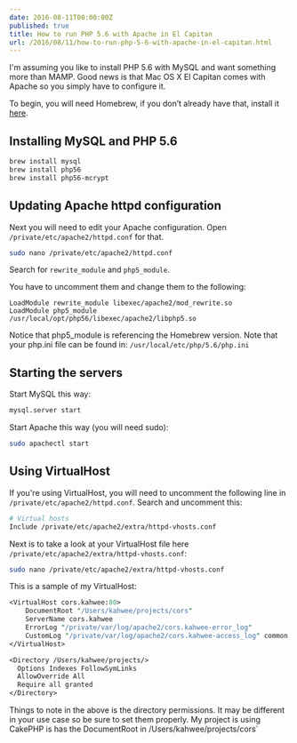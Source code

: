 ```yaml
---
date: 2016-08-11T00:00:00Z
published: true
title: How to run PHP 5.6 with Apache in El Capitan
url: /2016/08/11/how-to-run-php-5-6-with-apache-in-el-capitan.html
---
```


I'm assuming you like to install PHP 5.6 with MySQL and want something more than MAMP. Good news is that Mac OS X El Capitan comes with Apache so you simply have to configure it.

To begin, you will need Homebrew, if you don’t already have that, install it [here](http://brew.sh/).

## Installing MySQL and PHP 5.6

```sh
brew install mysql
brew install php56
brew install php56-mcrypt
```

## Updating Apache httpd configuration

Next you will need to edit your Apache configuration. Open `/private/etc/apache2/httpd.conf` for that.

```sh
sudo nano /private/etc/apache2/httpd.conf
```

Search for `rewrite_module` and `php5_module`.

You have to uncomment them and change them to the following:

```
LoadModule rewrite_module libexec/apache2/mod_rewrite.so
LoadModule php5_module    /usr/local/opt/php56/libexec/apache2/libphp5.so
```

Notice that php5_module is referencing the Homebrew version. Note that your php.ini file can be found in: `/usr/local/etc/php/5.6/php.ini`

## Starting the servers

Start MySQL this way:

```sh
mysql.server start
```

Start Apache this way (you will need sudo):

```sh
sudo apachectl start
```

## Using VirtualHost

If you're using VirtualHost, you will need to uncomment the following line in `/private/etc/apache2/httpd.conf`. Search and uncomment this:

```perl
# Virtual hosts
Include /private/etc/apache2/extra/httpd-vhosts.conf
```

Next is to take a look at your VirtualHost file here `/private/etc/apache2/extra/httpd-vhosts.conf`:

```sh
sudo nano /private/etc/apache2/extra/httpd-vhosts.conf
```

This is a sample of my VirtualHost:

```perl
<VirtualHost cors.kahwee:80>
    DocumentRoot "/Users/kahwee/projects/cors"
    ServerName cors.kahwee
    ErrorLog "/private/var/log/apache2/cors.kahwee-error_log"
    CustomLog "/private/var/log/apache2/cors.kahwee-access_log" common
</VirtualHost>

<Directory /Users/kahwee/projects/>
  Options Indexes FollowSymLinks
  AllowOverride All
  Require all granted
</Directory>
```

Things to note in the above is the directory permissions. It may be different in your use case so be sure to set them properly. My project is using CakePHP is has the DocumentRoot in /Users/kahwee/projects/cors`